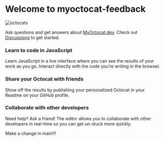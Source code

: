 # Welcome to myoctocat-feedback

![octocats](https://user-images.githubusercontent.com/4064/101398690-56056f00-3883-11eb-9b4c-ba5465f99e98.png)

Ask questions and get answers about [MyOctocat.dev](https://myoctocat.dev). Check out [Discussions](https://github.com/octocademy/myoctocat-feedback/discussions) to get started.

### Learn to code in JavaScript

Learn JavaScript in a live interface where you can see the results of your work as you go. Interact directly with the code you’re writing in the browser.

### Share your Octocat with friends

Show off the results by publishing your personalized Octocat in your Readme on your GitHub profile.

### Collaborate with other developers

Need help? Ask a friend! The editor allows you to collaborate with other developers in real-time so you can get un-stuck more quickly.

Make a change in main!!!


